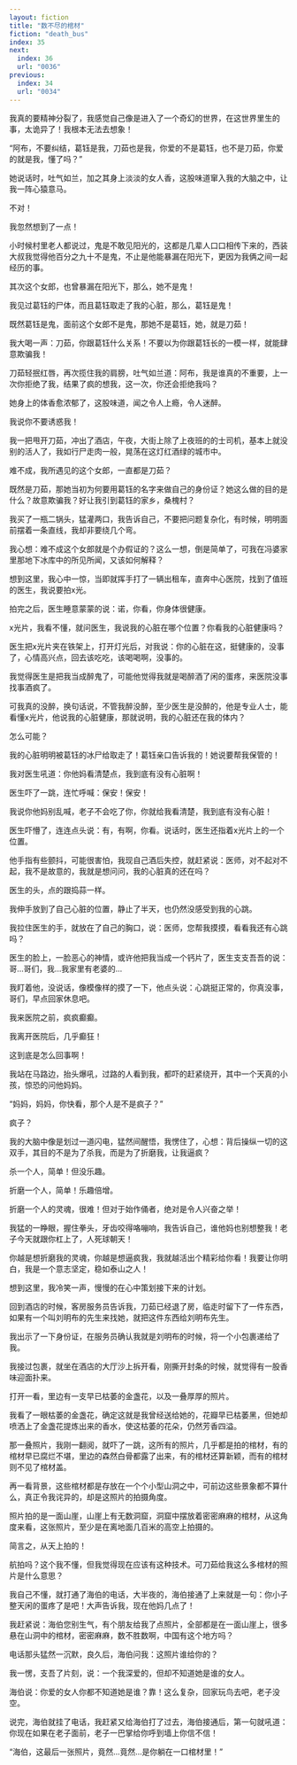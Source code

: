 ```yaml
---
layout: fiction
title: "数不尽的棺材"
fiction: "death_bus"
index: 35
next:
  index: 36
  url: "0036"
previous:
  index: 34
  url: "0034"
---
```

我真的要精神分裂了，我感觉自己像是进入了一个奇幻的世界，在这世界里生的事，太诡异了！我根本无法去想象！

“阿布，不要纠结，葛钰是我，刀茹也是我，你爱的不是葛钰，也不是刀茹，你爱的就是我，懂了吗？”

她说话时，吐气如兰，加之其身上淡淡的女人香，这股味道窜入我的大脑之中，让我一阵心猿意马。

不对！

我忽然想到了一点！

小时候村里老人都说过，鬼是不敢见阳光的，这都是几辈人口口相传下来的，西装大叔我觉得他百分之九十不是鬼，不止是他能暴漏在阳光下，更因为我俩之间一起经历的事。

其次这个女郎，也曾暴漏在阳光下，那么，她不是鬼！

我见过葛钰的尸体，而且葛钰取走了我的心脏，那么，葛钰是鬼！

既然葛钰是鬼，面前这个女郎不是鬼，那她不是葛钰，她，就是刀茹！

我大喝一声：刀茹，你跟葛钰什么关系！不要以为你跟葛钰长的一模一样，就能肆意欺骗我！

刀茹轻抿红唇，再次揽住我的肩膀，吐气如兰道：阿布，我是谁真的不重要，上一次你拒绝了我，结果了疯的想我，这一次，你还会拒绝我吗？

她身上的体香愈浓郁了，这股味道，闻之令人上瘾，令人迷醉。

我说你不要诱惑我！

我一把甩开刀茹，冲出了酒店，午夜，大街上除了上夜班的的士司机，基本上就没别的活人了，我如行尸走肉一般，晃荡在这灯红酒绿的城市中。

难不成，我所遇见的这个女郎，一直都是刀茹？

既然是刀茹，那她当初为何要用葛钰的名字来做自己的身份证？她这么做的目的是什么？故意欺骗我？好让我引到葛钰的家乡，桑槐村？

我买了一瓶二锅头，猛灌两口，我告诉自己，不要把问题复杂化，有时候，明明面前摆着一条直线，我却非要绕几个弯。

我心想：难不成这个女郎就是个办假证的？这么一想，倒是简单了，可我在冯婆家里那地下冰库中的所见所闻，又该如何解释？

想到这里，我心中一惊，当即就挥手打了一辆出租车，直奔中心医院，找到了值班的医生，我说要拍x光。

拍完之后，医生睡意蒙蒙的说：诺，你看，你身体很健康。

x光片，我看不懂，就问医生，我说我的心脏在哪个位置？你看我的心脏健康吗？

医生把x光片夹在铁架上，打开灯光后，对我说：你的心脏在这，挺健康的，没事了，心情高兴点，回去该吃吃，该喝喝啊，没事的。

我觉得医生是把我当成醉鬼了，可能他觉得我就是喝醉酒了闲的蛋疼，来医院没事找事酒疯了。

可我真的没醉，换句话说，不管我醉没醉，至少医生是没醉的，他是专业人士，能看懂x光片，他说我的心脏健康，那就说明，我的心脏还在我的体内？

怎么可能？

我的心脏明明被葛钰的冰尸给取走了！葛钰亲口告诉我的！她说要帮我保管的！

我对医生吼道：你他妈看清楚点，我到底有没有心脏啊！

医生吓了一跳，连忙呼喊：保安！保安！

我说你他妈别乱喊，老子不会吃了你，你就给我看清楚，我到底有没有心脏！

医生吓懵了，连连点头说：有，有啊，你看。说话时，医生还指着x光片上的一个位置。

他手指有些颤抖，可能很害怕，我现自己酒后失控，就赶紧说：医师，对不起对不起，我不是故意的，我就是想问问，我的心脏真的还在吗？

医生的头，点的跟捣蒜一样。

我伸手放到了自己心脏的位置，静止了半天，也仍然没感受到我的心跳。

我拉住医生的手，就放在了自己的胸口，说：医师，您帮我摸摸，看看我还有心跳吗？

医生的脸上，一脸恶心的神情，或许他把我当成一个钙片了，医生支支吾吾的说：哥...哥们，我...我家里有老婆的...

我盯着他，没说话，像模像样的摸了一下，他点头说：心跳挺正常的，你真没事，哥们，早点回家休息吧。

我来医院之前，疯疯癫癫。

我离开医院后，几乎癫狂！

这到底是怎么回事啊！

我站在马路边，抬头爆吼，过路的人看到我，都吓的赶紧绕开，其中一个天真的小孩，惊恐的问他妈妈。

“妈妈，妈妈，你快看，那个人是不是疯子？”

疯子？

我的大脑中像是划过一道闪电，猛然间醒悟，我愣住了，心想：背后操纵一切的这双手，其目的不是为了杀我，而是为了折磨我，让我逼疯？

杀一个人，简单！但没乐趣。

折磨一个人，简单！乐趣倍增。

折磨一个人的灵魂，很难！但对于始作俑者，绝对是令人兴奋之举！

我猛的一睁眼，握住拳头，牙齿咬得咯嘣响，我告诉自己，谁他妈也别想整我！老子今天就跟你杠上了，人死球朝天！

你越是想折磨我的灵魂，你越是想逼疯我，我就越活出个精彩给你看！我要让你明白，我是一个意志坚定，稳如泰山之人！

想到这里，我冷笑一声，慢慢的在心中策划接下来的计划。

回到酒店的时候，客房服务员告诉我，刀茹已经退了房，临走时留下了一件东西，如果有一个叫刘明布的先生来找她，就把这件东西给刘明布先生。

我出示了一下身份证，在服务员确认我就是刘明布的时候，将一个小包裹递给了我。

我接过包裹，就坐在酒店的大厅沙上拆开看，刚撕开封条的时候，就觉得有一股香味迎面扑来。

打开一看，里边有一支早已枯萎的金盏花，以及一叠厚厚的照片。

我看了一眼枯萎的金盏花，确定这就是我曾经送给她的，花瓣早已枯萎黑，但她却喷洒上了金盏花提炼出来的香水，使这枯萎的花朵，仍然芳香四溢。

那一叠照片，我刚一翻阅，就吓了一跳，这所有的照片，几乎都是拍的棺材，有的棺材早已腐烂不堪，里边的森然白骨都露了出来，有的棺材还算新颖，而有的棺材则不见了棺材盖。

再一看背景，这些棺材都是存放在一个个小型山洞之中，可前边这些景象都不算什么，真正令我诧异的，却是这照片的拍摄角度。

照片拍的是一面山崖，山崖上有无数洞窟，洞窟中摆放着密密麻麻的棺材，从这角度来看，这张照片，至少是在离地面几百米的高空上拍摄的。

简言之，从天上拍的！

航拍吗？这个我不懂，但我觉得现在应该有这种技术。可刀茹给我这么多棺材的照片是什么意思？

我自己不懂，就打通了海伯的电话，大半夜的，海伯接通了上来就是一句：你小子整天闲的蛋疼了是吧！大声告诉我，现在他妈几点了！

我赶紧说：海伯您别生气，有个朋友给我了点照片，全部都是在一面山崖上，很多悬在山洞中的棺材，密密麻麻，数不胜数啊，中国有这个地方吗？

电话那头猛然一沉默，良久后，海伯问我：这照片谁给你的？

我一愣，支吾了片刻，说：一个我深爱的，但却不知道她是谁的女人。

海伯说：你爱的女人你都不知道她是谁？靠！这么复杂，回家玩鸟去吧，老子没空。

说完，海伯就挂了电话，我赶紧又给海伯打了过去，海伯接通后，第一句就吼道：你现在如果在老子面前，老子一巴掌给你呼到墙上你信不信！

“海伯，这最后一张照片，竟然...竟然...是你躺在一口棺材里！”